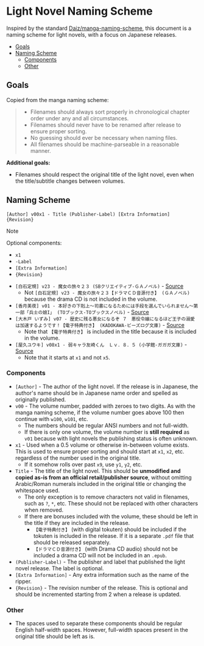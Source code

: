 # Light Novel Naming Scheme <!-- omit from toc -->

Inspired by the standard
[Daiz/manga-naming-scheme](https://github.com/Daiz/manga-naming-scheme), this
document is a naming scheme for light novels, with a focus on Japanese releases.

- [Goals](#goals)
- [Naming Scheme](#naming-scheme)
  - [Components](#components)
  - [Other](#other)

## Goals

Copied from the manga naming scheme:

> - Filenames should always sort properly in chronological chapter order under
>   any and all circumstances.
> - Filenames should never have to be renamed after release to ensure proper
>   sorting.
> - No guessing should ever be necessary when naming files.
> - All filenames should be machine-parseable in a reasonable manner.

**Additional goals:**

- Filenames should respect the original title of the light novel, even when the
  title/subtitle changes between volumes.

## Naming Scheme

```
[Author] v00x1 - Title (Publisher-Label) [Extra Information] {Revision}
```

<!-- prettier-ignore -->
> [!NOTE] 
> Optional components:
> - `x1`
> - `-Label`
> - `[Extra Information]`
> - `{Revision}`

- `[白石定規] v23 - 魔女の旅々２３ (SBクリエイティブ-ＧＡノベル)` -
  [Source](https://bookwalker.jp/de7da18c80-136c-4cfc-9a6a-68566ece1a8f/)
  - Not `[白石定規] v23 - 魔女の旅々２３【ドラマＣＤ音源付き】 (ＧＡノベル)`
    because the drama CD is not included in the volume.
- `[香月美夜] v01 - 本好きの下剋上～司書になるためには手段を選んでいられません～第一部「兵士の娘I」 (TOブックス-TOブックスノベル)` -
  [Source](https://bookwalker.jp/dedc74df88-0644-445b-a652-ae1f60d999db/)
- `[大木戸 いずみ] v07 - 歴史に残る悪女になるぞ ７　悪役令嬢になるほど王子の溺愛は加速するようです！【電子特典付き】 (KADOKAWA-ビーズログ文庫)` -
  [Source](https://bookwalker.jp/de541ef160-e044-44df-a389-64768d8fb1d2/)
  - Note that `【電子特典付き】` is included in the title because it is included
    in the volume.
- `[屋久ユウキ] v08x1 - 弱キャラ友崎くん　Ｌｖ．８．５ (小学館-ガガガ文庫)` -
  [Source](https://bookwalker.jp/dedbb7209b-836f-42c0-95b8-449e81992bae/)
  - Note that it starts at `x1` and not `x5`.

### Components

- `[Author]` - The author of the light novel. If the release is in Japanese, the
  author's name should be in Japanese name order and spelled as originally
  published.
- `v00` - The volume number, padded with zeroes to two digits. As with the manga
  naming scheme, if the volume number goes above 100 then continue with `w100`,
  `w101`, etc.
  - The numbers should be regular ANSI numbers and not full-width.
  - If there is only one volume, the volume number is **still required** as
    `v01` because with light novels the publishing status is often unknown.
- `x1` - Used when a 0.5 volume or otherwise in-between volume exists. This is
  used to ensure proper sorting and should start at `x1`, `x2`, etc. regardless
  of the number used in the original title.
  - If it somehow rolls over past `x9`, use `y1`, `y2`, etc.
- `Title` - The title of the light novel. This should be **unmodified and copied
  as-is from an official retail/publisher source**, without omitting
  Arabic/Roman numerals included in the original title or changing the
  whitespace used.
  - The only exception is to remove characters not valid in filenames, such as
    `?`, `*`, etc. These should not be replaced with other characters when
    removed.
  - If there are bonuses included with the volume, these should be left in the
    title if they are included in the release.
    - `【電子特典付き】` (with digital tokuten) should be included if the
      tokuten is included in the release. If it is a separate `.pdf` file that
      should be released separately.
    - `【ドラマＣＤ音源付き】` (with Drama CD audio) should not be included a
      drama CD will not be included in an `.epub`.
- `(Publisher-Label)` - The publisher and label that published the light novel
  release. The label is optional.
- `[Extra Information]` - Any extra information such as the name of the ripper.
- `{Revision}` - The revision number of the release. This is optional and should
  be incremented starting from 2 when a release is updated.

### Other

- The spaces used to separate these components should be regular English
  half-width spaces. However, full-width spaces present in the original title
  should be left as is.

